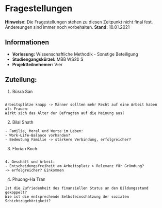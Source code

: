# Fragestellungen

**Hinweise:** Die Fragestellungen stehen zu diesen Zeitpunkt nicht final fest. Ändereungen sind immer noch vorbehalten. 
**Stand:** 10.01.2021

## Informationen
- **Vorlesung:** Wissenschaftliche Methodik - Sonstige Beteiligung
- **Studiengangskürzel:** MBB WS20 S
- **Projektteilnehemer:** Vier


## **Zuteilung:**
1. Büsra San
```

Arbeitsplätze knapp -> Männer sollten mehr Recht auf eine Arbeit haben als Frauen:
Wirkt sich das Alter der Befragten auf die Meinung aus?

```

2. Bilal Shath
```
- Familie, Moral und Werte im Leben:
- Work-Life-Balance vorhanden?
- Bedeutung Familie -> stärkere Verbindung, erfolgreicher?
```

3. Florian Koch
```

4. Geschäft und Arbeit:
- Entscheidungsfreiheit am Arbeitsplatz > Relevanz für Gründung?
-> erfolgreicher? Einkommen

```

4. Phuong-Ha Tran
```
Ist die Zufriedenheit des finanziellen Status an den Bildungsstand gekoppelt? 
Wie ist die entsprechende Selbsteinschätzung der sozialen Schichtzugehörigkeit?

```




